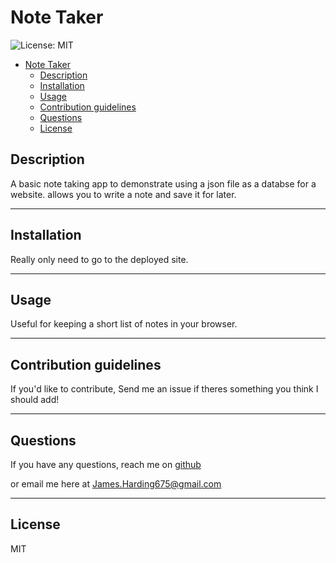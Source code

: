 # Note Taker
![License: MIT](https://img.shields.io/badge/license-MIT-blue)

- [Note Taker](#note-taker)
  - [Description](#description)
  - [Installation](#installation)
  - [Usage](#usage)
  - [Contribution guidelines](#contribution-guidelines)
  - [Questions](#questions)
  - [License](#license)

## Description

A basic note taking app to demonstrate using a json file as a databse for a website. allows you to write a note and save it for later.

---

## Installation

Really only need to go to the deployed site.

---

## Usage

Useful for keeping a short list of notes in your browser.

---

## Contribution guidelines

If you'd like to contribute, Send me an issue if theres something you think I should add!

---

## Questions

If you have any questions, reach me on [github](https://github.com/JaHa675)

or email me here at James.Harding675@gmail.com

---

## License

MIT

